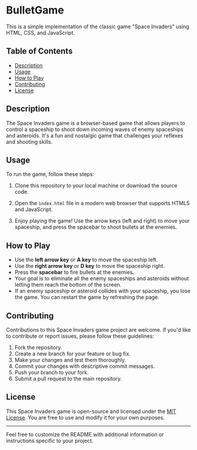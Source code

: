 # BulletGame


This is a simple implementation of the classic game "Space Invaders" using HTML, CSS, and JavaScript.

## Table of Contents

- [Description](#description)
- [Usage](#usage)
- [How to Play](#how-to-play)
- [Contributing](#contributing)
- [License](#license)

## Description

The Space Invaders game is a browser-based game that allows players to control a spaceship to shoot down incoming waves of enemy spaceships and asteroids. It's a fun and nostalgic game that challenges your reflexes and shooting skills.

## Usage

To run the game, follow these steps:

1. Clone this repository to your local machine or download the source code.

2. Open the `index.html` file in a modern web browser that supports HTML5 and JavaScript.

3. Enjoy playing the game! Use the arrow keys (left and right) to move your spaceship, and press the spacebar to shoot bullets at the enemies.

## How to Play

- Use the **left arrow key** or **A key** to move the spaceship left.
- Use the **right arrow key** or **D key** to move the spaceship right.
- Press the **spacebar** to fire bullets at the enemies.
- Your goal is to eliminate all the enemy spaceships and asteroids without letting them reach the bottom of the screen.
- If an enemy spaceship or asteroid collides with your spaceship, you lose the game. You can restart the game by refreshing the page.

## Contributing

Contributions to this Space Invaders game project are welcome. If you'd like to contribute or report issues, please follow these guidelines:

1. Fork the repository.
2. Create a new branch for your feature or bug fix.
3. Make your changes and test them thoroughly.
4. Commit your changes with descriptive commit messages.
5. Push your branch to your fork.
6. Submit a pull request to the main repository.

## License

This Space Invaders game is open-source and licensed under the [MIT License](LICENSE). You are free to use and modify it for your own purposes.

---

Feel free to customize the README with additional information or instructions specific to your project.
